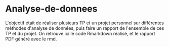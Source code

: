 # Analyse-de-donnees

L'objectif était de réaliser plusieurs TP et un projet personnel sur différentes méthodes d'analyse de données, puis faire un rapport de l'ensemble de ces TP et du projet. 
On retrouve ici le code Rmarkdown réalisé, et le rapport PDF généré avec le rmd.
